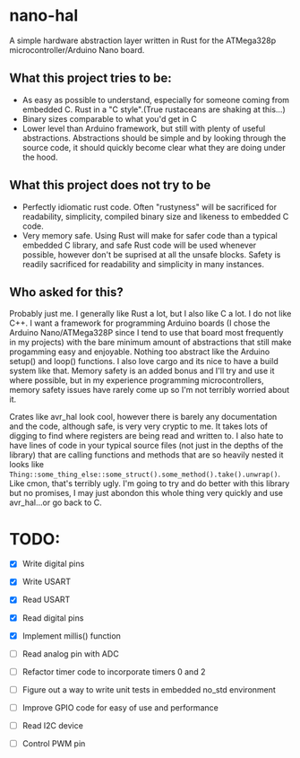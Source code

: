 # nano-hal
A simple hardware abstraction layer written in Rust
for the ATMega328p microcontroller/Arduino Nano board. 

## What this project tries to be:
- As easy as possible to understand, especially for someone coming from 
embedded C. Rust in a "C style".(True rustaceans are shaking at this...)
- Binary sizes comparable to what you'd get in C
- Lower level than Arduino framework, but still with plenty
of useful abstractions. Abstractions should be simple and 
by looking through the source code, it should quickly become
clear what they are doing under the hood.

## What this project does not try to be 
- Perfectly idiomatic rust code. Often "rustyness" will be 
sacrificed for readability, simplicity, compiled binary size
and likeness to embedded C code.
- Very memory safe. Using Rust will make for safer code than a 
typical embedded C library, and safe Rust code will be used whenever 
possible, however don't be suprised at all the
unsafe blocks. Safety is readily sacrificed for readability and simplicity 
in many instances.

## Who asked for this?
Probably just me. I generally like Rust a lot, but I also like C a lot. 
I do not like C++. I want a framework for programming
Arduino boards (I chose the Arduino Nano/ATMega328P since I tend to use that
board most frequently in my projects) with the bare minimum amount of abstractions
that still make progamming easy and enjoyable. Nothing too abstract like the Arduino
setup() and loop() functions. I also love cargo and its nice to have a build system
like that. Memory safety is an added bonus and I'll try and use it where possible,
but in my experience programming microcontrollers, memory safety issues have rarely
come up so I'm not terribly worried about it.

Crates like avr_hal look cool, however there is barely any documentation 
and the code, although safe, is very very cryptic to me. It takes lots of
digging to find where registers are being read and written to. I also hate to have
lines of code in your typical source files (not just in the depths of the library) 
that are calling functions and methods that are so heavily nested it 
looks like `Thing::some_thing_else::some_struct().some_method().take().unwrap()`. Like cmon,
that's terribly ugly. I'm going to try and do better with this library but no promises,
I may just abondon this whole thing very quickly and use avr_hal...or go back to C.

# TODO:
- [x] Write digital pins
- [x] Write USART
- [x] Read USART
- [x] Read digital pins
- [x] Implement millis() function
- [ ] Read analog pin with ADC
- [ ] Refactor timer code to incorporate timers 0 and 2
- [ ] Figure out a way to write unit tests in embedded no_std environment
- [ ] Improve GPIO code for easy of use and performance
- [ ] Read I2C device
- [ ] Control PWM pin

